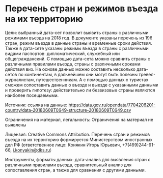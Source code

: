 # Перечень стран и режимов въезда на их территорию

Цели: выбранный дата-сет позволит выявить страны с различными режимами въезда на 2018 год. В документе указаны перечень из 196 стран,
режим въезда в данные страны и временные сроки действия. Также в дата-сете указаны режимы въезда в страны с различными видами паспортов: 
дипломатический, служебный или общегражданский. С помощью дата-сета можно сравнить страны с различными правилами въезда, страны с 
различными сроками действия виз. На основе данных можно составить несколько дата-сетов по континентам, в дальнейшем они могут быть 
полезны тревел-журналистам, путешественникам. А с помощью данных о туристах сможем сопоставить данные о въезде и выезде с указанными 
данными и проверить гипотезу: действительно ли безвизовые страны являются наиболее посещаемыми.

Источник: ссылка на данные: https://data.gov.ru/opendata/7704206201-country/data-20180609T0649-structure-20180609T0649.csv

Ограничения на материал, легальность: Ограничения на материал не выявлены

Лицензия: Creative Commons Attribution. 
Перечень стран и режимов въезда на их территорию формируется Министерством иностранных дел РФ (ответственное лицо: Конякин Игорь Юрьевич, +7(499)244-91-66, i.konyakin@dks.ru)

Инструменты, форматы данных: дата-анализ для выявления стран с различными правилами въезда, сравнительный анализ для сопоставления стран, а также для сравнения с другими данными.
